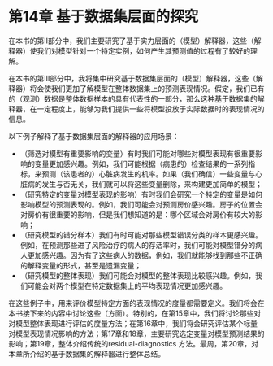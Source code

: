 # 第14章 基于数据集层面的探究

在本书的第II部分中，我们主要研究了基于实力层面的（模型）解释器，这些（解释器）使我们对模型针对一个特定实例，如何产生其预测值的过程有了较好的理解。

在本书的第III部分中，我将集中研究基于数据集层面的（模型）解释器，这些（解释器）将会使我们更加了解模型在整体数据集上的预测表现情况。假定，我们已有的（观测）数据是整体数据样本的具有代表性的一部分，那么这种基于数据集的解释器，在一定程度上，能够为我们提供一些将模型投放于实际数据时的表现情况的信息。

以下例子解释了基于数据集层面的解释器的应用场景：

* （筛选对模型有重要影响的变量）有时我们可能对哪些对模型表现有很重要影响的变量更加感兴趣。例如，我们可能根据（病患的）检查结果的一系列指标，来预测（该患者的）心脏病发生的机率。如果（我们确信）一些变量与心脏病的发生与否无关，我们就可以将这些变量删除，来构建更加简单的模型；
* （研究特定的变量对模型表现的影响）有时我们会研究一个特定的变量是如何影响模型的预测表现的。例如，我们可能会对预测房价感兴趣。房子的位置会对房价有很重要的影响，但是我们想知道的是：哪个区域会对房价有较大的影响；
* （研究模型的错分样本）我们有时可能对那些模型错误分类的样本更感兴趣。例如，在预测那些进了风险治疗的病人的存活率时，我们可能对模型错分的病人更加感兴趣。因为有了这些病人的数据，例如，我们就能够找到那些不正确的解释变量的形式，甚至是遗漏变量；
* （研究模型的整体表现）我们可能会对模型的整体表现比较感兴趣。例如，我们可能会对两个模型在特定数据集上的平均表现情况更加感兴趣。

在这些例子中，用来评价模型特定方面的表现情况的度量都需要定义。我们将会在本书接下来的内容中讨论这些（方面）。特别的，在第15章中，我们将讨论那些对对模型整体表现进行评估的度量方法；在第16章中，我们将会研究评估某个标量对模型表现情况影响的方法；第17章和18章，主要研究选定变量对模型预测结果的影响；第19章，整体介绍传统的residual-diagnostics 方法。最周，第20章，对本章所介绍的基于数据集的解释器进行整体总结。



